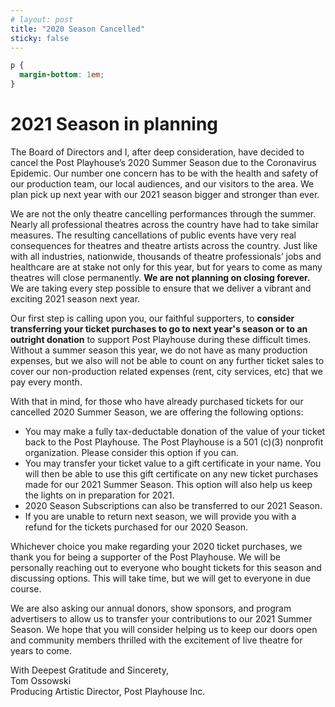 ```yaml
---
# layout: post
title: "2020 Season Cancelled"
sticky: false
---
```


```css style
p {
  margin-bottom: 1em;
}
```

<h1 class="font-uber text-3xl text-center mb-4">2021 Season in planning</h1>

The Board of Directors and I, after deep consideration, have decided to cancel the Post Playhouse’s 2020 Summer Season due to the Coronavirus Epidemic. Our number one concern has to be with the health and safety of our production team, our local audiences, and our visitors to the area. We plan pick up next year with our 2021 season bigger and stronger than ever.

We are not the only theatre cancelling performances through the summer. Nearly all professional theatres across the country have had to take similar measures. ​The resulting cancellations of public events have very real consequences for theatres and theatre artists across the country. Just like with all industries, nationwide, thousands of theatre professionals’ jobs and healthcare are at stake not only for this year, but for years to come as many theatres will close permanently. **We are not planning on closing forever.** We are taking every step possible to ensure that we deliver a vibrant and exciting 2021 season next year.

Our first step is calling upon you, our faithful supporters, to **consider transferring your ticket purchases to go to next year's season or to an outright donation** to support Post Playhouse during these difficult times. Without a summer season this year, we do not have as many production expenses, but we also will not be able to count on any further ticket sales to cover our non-production related expenses (rent, city services, etc) that we pay every month.

With that in mind, for those who have already purchased tickets for our cancelled 2020 Summer Season, we are offering the following options:

- You may make a fully tax-deductable donation of the value of your ticket back to the Post Playhouse. The Post Playhouse is a 501 (c)(3) nonprofit organization. Please consider this option if you can.
- You may transfer your ticket value to a gift certificate in your name. You will then be able to use this gift certificate on any new ticket purchases made for our 2021 Summer Season. This option will also help us keep the lights on in preparation for 2021.
- 2020 Season Subscriptions can also be transferred to our 2021 Season.
- If you are unable to return next season, we will provide you with a refund for the tickets purchased for our 2020 Season.

Whichever choice you make regarding your 2020 ticket purchases, we thank you for being a supporter of the Post Playhouse. We will be personally reaching out to everyone who bought tickets for this season and discussing options. This will take time, but we will get to everyone in due course.

​We are also asking our annual donors, show sponsors, and program advertisers to allow us to transfer your contributions to our 2021 Summer Season. We hope that you will consider helping us to keep our doors open and community members thrilled with the excitement of live theatre for years to come.

With Deepest Gratitude and Sincerety,  
Tom Ossowski  
Producing Artistic Director, Post Playhouse Inc.
